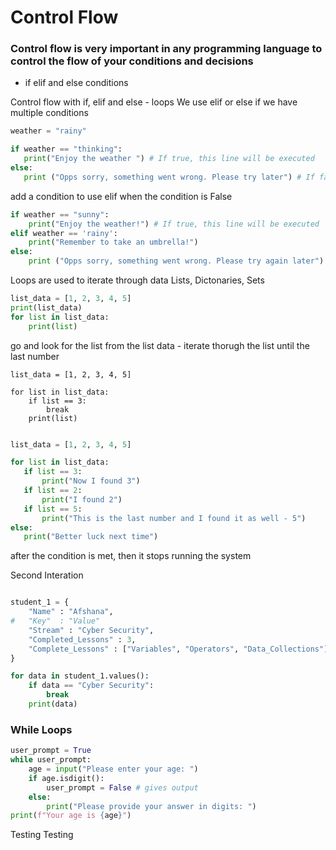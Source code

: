 # Control Flow
### Control flow is very important in any programming language to control the flow of your conditions and decisions 

- if elif and else conditions

Control flow with if, elif and else - loops
We use elif or else if we have multiple conditions

``` python
weather = "rainy"

if weather == "thinking":
   print("Enjoy the weather ") # If true, this line will be executed
else:
   print ("Opps sorry, something went wrong. Please try later") # If false, this line will be executed
```
add a condition to use elif when the condition is False

``` python
if weather == "sunny":
    print("Enjoy the weather!") # If true, this line will be executed
elif weather == 'rainy':
    print("Remember to take an umbrella!")
else:
    print ("Opps sorry, something went wrong. Please try again later") # If false, this line will be executed
```





Loops are used to iterate through data
Lists, Dictonaries, Sets

``` python
list_data = [1, 2, 3, 4, 5]
print(list_data)
for list in list_data:
    print(list)
```
go and look for the list from the list data - iterate thorugh the list until the last number

``` pyhton
list_data = [1, 2, 3, 4, 5]

for list in list_data:
    if list == 3:
        break
    print(list)
``` 

```python

list_data = [1, 2, 3, 4, 5]

for list in list_data:
   if list == 3:
       print("Now I found 3")
   if list == 2:
       print("I found 2")
   if list == 5:
       print("This is the last number and I found it as well - 5")
else:
   print("Better luck next time")
````

after the condition is met, then it stops running the system

Second Interation
```python

student_1 = {
    "Name" : "Afshana",
#   "Key"  : "Value"
    "Stream" : "Cyber Security",
    "Completed_Lessons" : 3,
    "Complete_Lessons" : ["Variables", "Operators", "Data_Collections"] # List
}

for data in student_1.values():
    if data == "Cyber Security":
        break
    print(data)
```
### While Loops
```python
user_prompt = True
while user_prompt:
    age = input("Please enter your age: ")
    if age.isdigit():
        user_prompt = False # gives output 
    else:
        print("Please provide your answer in digits: ")
print(f"Your age is {age}")
```
Testing Testing